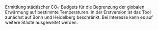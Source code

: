 Ermittlung städtischer CO₂-Budgets für die Begrenzung der globalen Erwärmung auf bestimmte Temperaturen.
In der Erstversion ist das Tool zunächst auf Bonn und Heidelberg beschränkt.
Bei Interesse kann es auf weitere Städte ausgeweitet werden.
